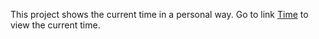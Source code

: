 This project shows the current time in a personal way.
Go to link [Time](https://bipin94179.github.io/time/) to view the current time.
